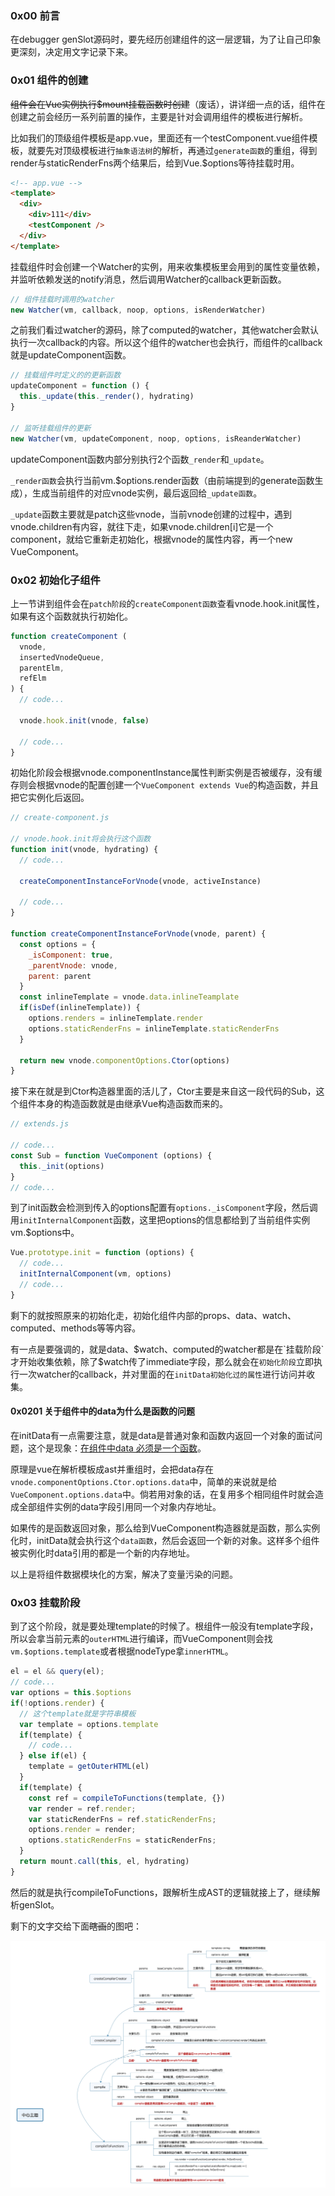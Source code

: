### 0x00 前言

在debugger genSlot源码时，要先经历创建组件的这一层逻辑，为了让自己印象更深刻，决定用文字记录下来。

### 0x01 组件的创建

~~组件会在Vue实例执行$mount挂载函数时创建~~（废话），讲详细一点的话，组件在创建之前会经历一系列前置的操作，主要是针对会调用组件的模板进行解析。

比如我们的顶级组件模板是app.vue，里面还有一个testComponent.vue组件模板，就要先对顶级模板进行`抽象语法树`的解析，再通过`generate函数`的重组，得到render与staticRenderFns两个结果后，给到Vue.$options等待挂载时用。

```html
<!-- app.vue -->
<template>
  <div>
    <div>111</div>
    <testComponent />
  </div>
</template>
```

挂载组件时会创建一个Watcher的实例，用来收集模板里会用到的属性变量依赖，并监听依赖发送的notify消息，然后调用Watcher的callback更新函数。

```javascript
// 组件挂载时调用的watcher
new Watcher(vm, callback, noop, options, isRenderWatcher)
```

之前我们看过watcher的源码，除了computed的watcher，其他watcher会默认执行一次callback的内容。所以这个组件的watcher也会执行，而组件的callback就是updateComponent函数。

```javascript
// 挂载组件时定义的的更新函数
updateComponent = function () {
  this._update(this._render(), hydrating)
}

// 监听挂载组件的更新
new Watcher(vm, updateComponent, noop, options, isReanderWatcher)
```

updateComponent函数内部分别执行2个函数`_render`和`_update`。

`_render函数`会执行当前vm.$options.render函数（由前端提到的generate函数生成），生成当前组件的对应vnode实例，最后返回给`_update函数`。

`_update`函数主要就是patch这些vnode，当前vnode创建的过程中，遇到vnode.children有内容，就往下走，如果vnode.children[i]它是一个component，就给它重新走初始化，根据vnode的属性内容，再一个new VueComponent。

### 0x02 初始化子组件

上一节讲到组件会在`patch阶段`的`createComponent函数`查看vnode.hook.init属性，如果有这个函数就执行初始化。

```javascript
function createComponent (
  vnode, 
  insertedVnodeQueue, 
  parentElm, 
  refElm
) {
  // code...
  
  vnode.hook.init(vnode, false)
  
  // code...
}
```

初始化阶段会根据vnode.componentInstance属性判断实例是否被缓存，没有缓存则会根据vnode的配置创建一个`VueComponent extends Vue`的构造函数，并且把它实例化后返回。

```javascript
// create-component.js

// vnode.hook.init将会执行这个函数
function init(vnode, hydrating) {
  // code...
  
  createComponentInstanceForVnode(vnode, activeInstance)

  // code...
}

function createComponentInstanceForVnode(vnode, parent) {
  const options = {
    _isComponent: true,
    _parentVnode: vnode,
    parent: parent
  }
  const inlineTemplate = vnode.data.inlineTeamplate
  if(isDef(inlineTemplate)) {
    options.renders = inlineTemplate.render
    options.staticRenderFns = inlineTemplate.staticRenderFns
  }
  
  return new vnode.componentOptions.Ctor(options)
}
```

接下来在就是到Ctor构造器里面的活儿了，Ctor主要是来自这一段代码的Sub，这个组件本身的构造函数就是由继承Vue构造函数而来的。

```javascript
// extends.js

// code...
const Sub = function VueComponent (options) {
  this._init(options)
}
// code...
```

到了init函数会检测到传入的options配置有`options._isComponent`字段，然后调用`initInternalComponent`函数，这里把options的信息都给到了当前组件实例vm.$options中。

```javascript
Vue.prototype.init = function (options) {
  // code...
  initInternalComponent(vm, options)
  // code...
}
```

剩下的就按照原来的初始化走，初始化组件内部的props、data、watch、computed、methods等等内容。

有一点是要强调的，就是data、$watch、computed的watcher都是在`挂载阶段`才开始收集依赖，除了$watch传了immediate字段，那么就会在`初始化阶段`立即执行一次watcher的callback，并对里面的在`initData初始化过的属性`进行访问并收集。
    

#### 0x0201 关于组件中的data为什么是函数的问题
在initData有一点需要注意，就是data是普通对象和函数内返回一个对象的面试问题，这个是现象：[在组件中data 必须是一个函数](https://cn.vuejs.org/v2/guide/components.html#data-%E5%BF%85%E9%A1%BB%E6%98%AF%E4%B8%80%E4%B8%AA%E5%87%BD%E6%95%B0)。

原理是vue在解析模板成ast并重组时，会把data存在`vnode.componentOptions.Ctor.options.data`中，简单的来说就是给`VueComponent.options.data`中。倘若用对象的话，在复用多个相同组件时就会造成全部组件实例的data字段引用同一个对象内存地址。

如果传的是函数返回对象，那么给到VueComponent构造器就是函数，那么实例化时，initData就会执行这个`data函数`，然后会返回一个新的对象。这样多个组件被实例化时data引用的都是一个新的内存地址。

以上是将组件数据模块化的方案，解决了变量污染的问题。

### 0x03 挂载阶段

到了这个阶段，就是要处理template的时候了。根组件一般没有template字段，所以会拿当前元素的`outerHTML`进行编译，而VueComponent则会找`vm.$options.template`或者根据nodeType拿`innerHTML`。

```javascript
el = el && query(el);
// code...
var options = this.$options
if(!options.render) {
  // 这个template就是字符串模板
  var template = options.template
  if(template) {
    // code...
  } else if(el) {
    template = getOuterHTML(el)
  }
  if(template) {
    const ref = compileToFunctions(template, {})
    var render = ref.render;
    var staticRenderFns = ref.staticRenderFns;
    options.render = render;
    options.staticRenderFns = staticRenderFns;
  }
  return mount.call(this, el, hydrating)
}

```

然后的就是执行compileToFunctions，跟解析生成AST的逻辑就接上了，继续解析genSlot。

剩下的文字交给下面~~瞎画~~的图吧：

![watcher依赖收集](https://github.com/TinyScript/notes/blob/master/images/vue/vue-%E6%A8%A1%E6%9D%BF%E7%BC%96%E8%AF%91%E5%87%BD%E6%95%B0%E7%9A%84%E5%85%B3%E7%B3%BB.jpg)